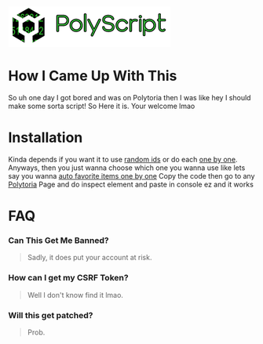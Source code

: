 ![PolyScript](https://github.com/Anticipatable/PolyScript/blob/main/101.png)

# How I Came Up With This
So uh one day I got bored and was on Polytoria then I was like hey I should make some sorta script! So Here it is. Your welcome lmao

# Installation
Kinda depends if you want it to use [random ids](https://github.com/Anticipatable/PolyScript/tree/main/PickRandomNumber) or do each [one by one](https://github.com/Anticipatable/PolyScript/tree/main/OneByOne).
Anyways, then you just wanna choose which one you wanna use like lets say you wanna [auto favorite items one by one](https://github.com/Anticipatable/PolyScript/blob/main/OneByOne/AutoFavoriteItems.js)
Copy the code then go to any [Polytoria](https://polytoria.com/) Page and do inspect element and paste in console ez and it works

# FAQ
### Can This Get Me Banned?
> Sadly, it does put your account at risk.
### How can I get my CSRF Token?
> Well I don't know find it lmao.
### Will this get patched?
> Prob.
